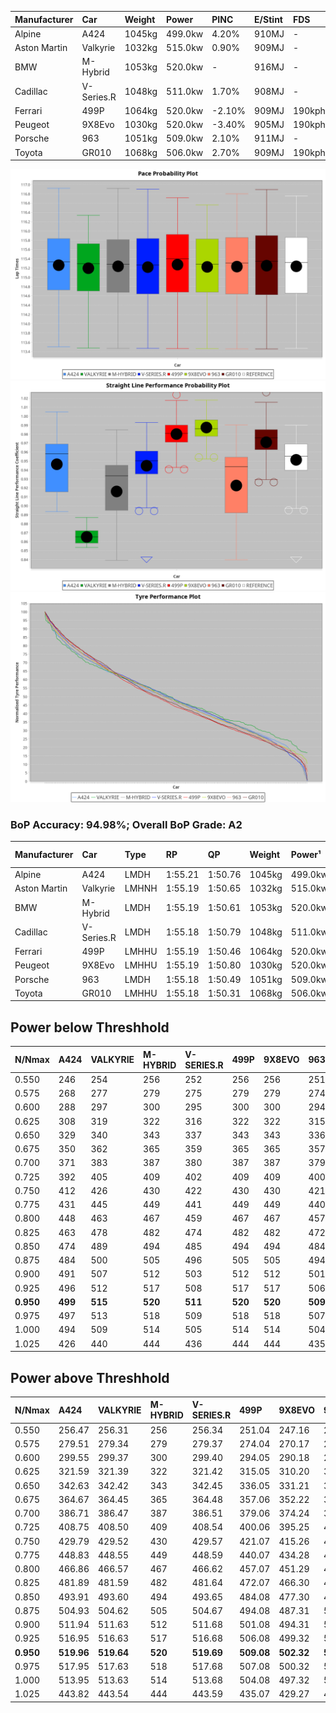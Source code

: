 | Manufacturer | Car        | Weight | Power   | PINC    | E/Stint | FDS     |
|:-|:-|:-|:-|:-|:-|:-|
| Alpine       | A424       | 1045kg | 499.0kw | 4.20%   | 910MJ   |    -    |
| Aston Martin | Valkyrie   | 1032kg | 515.0kw | 0.90%   | 909MJ   |    -    |
| BMW          | M-Hybrid   | 1053kg | 520.0kw |    -    | 916MJ   |    -    |
| Cadillac     | V-Series.R | 1048kg | 511.0kw | 1.70%   | 908MJ   |    -    |
| Ferrari      | 499P       | 1064kg | 520.0kw | -2.10%  | 909MJ   | 190kph  |
| Peugeot      | 9X8Evo     | 1030kg | 520.0kw | -3.40%  | 905MJ   | 190kph  |
| Porsche      | 963        | 1051kg | 509.0kw | 2.10%   | 911MJ   |    -    |
| Toyota       | GR010      | 1068kg | 506.0kw | 2.70%   | 909MJ   | 190kph  |

![PACECHART](./IMG/AUTO.png)
![STRAIGHTLINEPERFORMANCECHART](./IMG/AUTO_sp.png)
![TYREPERFORMANCECHART](./IMG/AUTO_tw.png)

### BoP Accuracy: 94.98%; Overall BoP Grade: A2
| Manufacturer | Car        | Type  | RP      | QP      | Weight | Power¹  | Threshhold | PINC    | Power²   | E/Stint | AVG Vmax  | FDS     | RDLC | L/Stint | BOP-Grade | Model Accuracy | Model Points | Match%  | SimDiff |
|:-|:-|:-|:-|:-|:-|:-|:-|:-|:-|:-|:-|:-|:-|:-|:-|:-|:-|:-|:-|
| Alpine       | A424       | LMDH  | 1:55.21 | 1:50.76 | 1045kg | 499.0kw | 250.0kph   | 4.20%   | 520.00kw |  910MJ  | 296.07kph |    -    | 1.02 | 34      | ~A1       | 99.58%         | 1429         | 97.74%  | +0.20   |
| Aston Martin | Valkyrie   | LMHNH | 1:55.19 | 1:50.65 | 1032kg | 515.0kw | 250.0kph   | 0.90%   | 519.60kw |  909MJ  | 284.03kph |    -    | 1.06 | 34      | +C2       | 100.00%        | 247          | 72.68%  | #       |
| BMW          | M-Hybrid   | LMDH  | 1:55.19 | 1:50.61 | 1053kg | 520.0kw | 250.0kph   |    -    | 520.00kw |  916MJ  | 291.31kph |    -    | 1.02 | 34      | ~A1       | 99.97%         | 2912         | 100.00% | +0.12   |
| Cadillac     | V-Series.R | LMDH  | 1:55.18 | 1:50.79 | 1048kg | 511.0kw | 250.0kph   | 1.70%   | 519.70kw |  908MJ  | 294.61kph |    -    | 1.02 | 34      | +A2       | 99.49%         | 5225         | 94.78%  | -0.28   |
| Ferrari      | 499P       | LMHHU | 1:55.19 | 1:50.46 | 1064kg | 520.0kw | 250.0kph   | -2.10%  | 509.10kw |  909MJ  | 298.75kph | 190kph  | 1.03 | 34      | ~A1       | 100.00%        | 5378         | 99.17%  | +0.47   |
| Peugeot      | 9X8Evo     | LMHHU | 1:55.19 | 1:50.80 | 1030kg | 520.0kw | 250.0kph   | -3.40%  | 502.30kw |  905MJ  | 301.49kph | 190kph  | 1.03 | 34      | ~A1       | 100.00%        | 1459         | 95.48%  | -0.14   |
| Porsche      | 963        | LMDH  | 1:55.18 | 1:50.49 | 1051kg | 509.0kw | 250.0kph   | 2.10%   | 519.70kw |  911MJ  | 292.21kph |    -    | 1.02 | 34      | ~A1       | 99.92%         | 14207        | 100.00% | +0.23   |
| Toyota       | GR010      | LMHHU | 1:55.18 | 1:50.31 | 1068kg | 506.0kw | 250.0kph   | 2.70%   | 519.70kw |  909MJ  | 297.96kph | 190kph  | 1.03 | 34      | ~A1       | 99.86%         | 4280         | 100.00% | +0.41   |

## Power below Threshhold
| N/Nmax    | A424    | VALKYRIE | M-HYBRID | V-SERIES.R | 499P    | 9X8EVO  | 963     | GR010   |
|:-|:-|:-|:-|:-|:-|:-|:-|:-|
|  0.550    |  246    |  254     |  256     |  252       |  256    |  256    |  251    |  249    |
|  0.575    |  268    |  277     |  279     |  275       |  279    |  279    |  274    |  272    |
|  0.600    |  288    |  297     |  300     |  295       |  300    |  300    |  294    |  292    |
|  0.625    |  308    |  319     |  322     |  316       |  322    |  322    |  315    |  313    |
|  0.650    |  329    |  340     |  343     |  337       |  343    |  343    |  336    |  334    |
|  0.675    |  350    |  362     |  365     |  359       |  365    |  365    |  357    |  355    |
|  0.700    |  371    |  383     |  387     |  380       |  387    |  387    |  379    |  377    |
|  0.725    |  392    |  405     |  409     |  402       |  409    |  409    |  400    |  398    |
|  0.750    |  412    |  426     |  430     |  422       |  430    |  430    |  421    |  418    |
|  0.775    |  431    |  445     |  449     |  441       |  449    |  449    |  440    |  437    |
|  0.800    |  448    |  463     |  467     |  459       |  467    |  467    |  457    |  454    |
|  0.825    |  463    |  478     |  482     |  474       |  482    |  482    |  472    |  469    |
|  0.850    |  474    |  489     |  494     |  485       |  494    |  494    |  484    |  481    |
|  0.875    |  484    |  500     |  505     |  496       |  505    |  505    |  494    |  491    |
|  0.900    |  491    |  507     |  512     |  503       |  512    |  512    |  501    |  498    |
|  0.925    |  496    |  512     |  517     |  508       |  517    |  517    |  506    |  503    |
| **0.950** | **499** | **515**  | **520**  | **511**    | **520** | **520** | **509** | **506** |
|  0.975    |  497    |  513     |  518     |  509       |  518    |  518    |  507    |  504    |
|  1.000    |  494    |  509     |  514     |  505       |  514    |  514    |  504    |  501    |
|  1.025    |  426    |  440     |  444     |  436       |  444    |  444    |  435    |  432    |

## Power above Threshhold
| N/Nmax    | A424       | VALKYRIE   | M-HYBRID | V-SERIES.R | 499P       | 9X8EVO     | 963        | GR010      |
|:-|:-|:-|:-|:-|:-|:-|:-|:-|
|  0.550    |  256.47    |  256.31    |  256     |  256.34    |  251.04    |  247.16    |  256.34    |  256.33    |
|  0.575    |  279.51    |  279.34    |  279     |  279.37    |  274.04    |  270.17    |  279.37    |  279.36    |
|  0.600    |  299.55    |  299.37    |  300     |  299.40    |  294.05    |  290.18    |  299.40    |  299.38    |
|  0.625    |  321.59    |  321.39    |  322     |  321.42    |  315.05    |  310.20    |  321.43    |  321.41    |
|  0.650    |  342.63    |  342.42    |  343     |  342.45    |  336.05    |  331.21    |  342.45    |  342.44    |
|  0.675    |  364.67    |  364.45    |  365     |  364.48    |  357.06    |  352.22    |  364.48    |  364.46    |
|  0.700    |  386.71    |  386.47    |  387     |  386.51    |  379.06    |  374.24    |  386.51    |  386.49    |
|  0.725    |  408.75    |  408.50    |  409     |  408.54    |  400.06    |  395.25    |  408.54    |  408.52    |
|  0.750    |  429.79    |  429.52    |  430     |  429.57    |  421.07    |  415.26    |  429.57    |  429.55    |
|  0.775    |  448.83    |  448.55    |  449     |  448.59    |  440.07    |  434.28    |  448.59    |  448.57    |
|  0.800    |  466.86    |  466.57    |  467     |  466.62    |  457.07    |  451.29    |  466.62    |  466.59    |
|  0.825    |  481.89    |  481.59    |  482     |  481.64    |  472.07    |  466.30    |  481.64    |  481.61    |
|  0.850    |  493.91    |  493.60    |  494     |  493.65    |  484.08    |  477.30    |  493.65    |  493.63    |
|  0.875    |  504.93    |  504.62    |  505     |  504.67    |  494.08    |  487.31    |  504.67    |  504.64    |
|  0.900    |  511.94    |  511.63    |  512     |  511.68    |  501.08    |  494.31    |  511.68    |  511.65    |
|  0.925    |  516.95    |  516.63    |  517     |  516.68    |  506.08    |  499.32    |  516.69    |  516.66    |
| **0.950** | **519.96** | **519.64** | **520**  | **519.69** | **509.08** | **502.32** | **519.69** | **519.66** |
|  0.975    |  517.95    |  517.63    |  518     |  517.68    |  507.08    |  500.32    |  517.69    |  517.66    |
|  1.000    |  513.95    |  513.63    |  514     |  513.68    |  504.08    |  497.32    |  513.68    |  513.65    |
|  1.025    |  443.82    |  443.54    |  444     |  443.59    |  435.07    |  429.27    |  443.59    |  443.57    |
